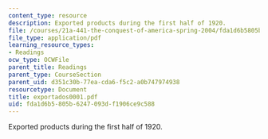 ```yaml
---
content_type: resource
description: Exported products during the first half of 1920.
file: /courses/21a-441-the-conquest-of-america-spring-2004/fda1d6b5805b6247093df1906ce9c588_exportados0001.pdf
file_type: application/pdf
learning_resource_types:
- Readings
ocw_type: OCWFile
parent_title: Readings
parent_type: CourseSection
parent_uid: d351c30b-77ea-cda6-f5c2-a0b747974938
resourcetype: Document
title: exportados0001.pdf
uid: fda1d6b5-805b-6247-093d-f1906ce9c588
---
```

Exported products during the first half of 1920.

